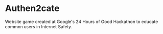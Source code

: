 Authen2cate
===========
Website game created at Google's 24 Hours of Good Hackathon to educate common users in Internet Safety.
